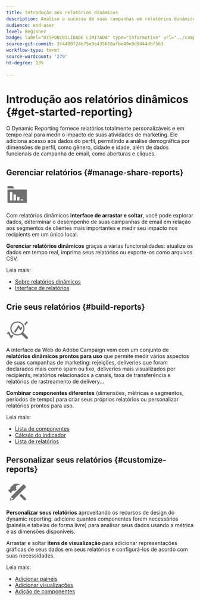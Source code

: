 ```yaml
---
title: Introdução aos relatórios dinâmicos
description: Analise o sucesso de suas campanhas em relatórios dinâmicos incorporados ou personalizados.
audience: end-user
level: Beginner
badge: label="DISPONIBILIDADE LIMITADA" type="Informative" url="../campaign-standard-migration-home.md" tooltip="Restrito a usuários migrados do Campaign Standard"
source-git-commit: 3f4400f24b75e8e435610afbe49e9d9444dbf563
workflow-type: tm+mt
source-wordcount: '279'
ht-degree: 13%

---
```


# Introdução aos relatórios dinâmicos {#get-started-reporting}

O Dynamic Reporting fornece relatórios totalmente personalizáveis e em tempo real para medir o impacto de suas atividades de marketing. Ele adiciona acesso aos dados do perfil, permitindo a análise demográfica por dimensões de perfil, como gênero, cidade e idade, além de dados funcionais de campanha de email, como aberturas e cliques.

## Gerenciar relatórios {#manage-share-reports}

<img src="assets/do-not-localize/icon_manage.svg" width="60px">

Com relatórios dinâmicos **interface de arrastar e soltar**, você pode explorar dados, determinar o desempenho de suas campanhas de email em relação aos segmentos de clientes mais importantes e medir seu impacto nos recipients em um único local.

**Gerenciar relatórios dinâmicos** graças a várias funcionalidades: atualize os dados em tempo real, imprima seus relatórios ou exporte-os como arquivos CSV.

Leia mais:

* [Sobre relatórios dinâmicos](about-dynamic-reports.md)
* [Interface de relatórios](reporting-interface.md)

## Crie seus relatórios {#build-reports}

<img src="assets/do-not-localize/icon_build.svg" width="60px">

A interface da Web do Adobe Campaign vem com um conjunto de **relatórios dinâmicos prontos para uso** que permite medir vários aspectos de suas campanhas de marketing: rejeições, deliveries que foram declarados mais como spam ou lixo, deliveries mais visualizados por recipients, relatórios relacionados a canais, taxa de transferência e relatórios de rastreamento de delivery...

**Combinar componentes diferentes** (dimensões, métricas e segmentos, períodos de tempo) para criar seus próprios relatórios ou personalizar relatórios prontos para uso.

Leia mais:

* [Lista de componentes](list-of-components.md)
* [Cálculo do indicador](indicator-calculation.md)
* [Lista de relatórios](defining-the-report-period.md)

## Personalizar seus relatórios {#customize-reports}

<img src="assets/do-not-localize/icon_customize.svg" width="60px">

**Personalizar seus relatórios** aproveitando os recursos de design do dynamic reporting: adicione quantos componentes forem necessários (painéis e tabelas de forma livre) para analisar seus dados usando a métrica e as dimensões disponíveis.

Arrastar e soltar **itens de visualização** para adicionar representações gráficas de seus dados em seus relatórios e configurá-los de acordo com suas necessidades.

Leia mais:

* [Adicionar painéis](adding-panels.md)
* [Adicionar visualizações](adding-visualizations.md)
* [Adição de componentes](adding-components.md)

